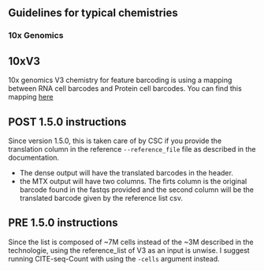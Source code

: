 Guidelines for typical chemistries
------------------------

### 10x Genomics

## 10xV3

10x genomics V3 chemistry for feature barcoding is using a mapping between RNA cell barcodes and Protein cell barcodes.
You can find this mapping [here](https://github.com/10XGenomics/cellranger/blob/master/lib/python/cellranger/barcodes/translation/3M-february-2018.txt.gz)

## POST 1.5.0 instructions

Since version 1.5.0, this is taken care of by CSC if you provide the translation column in the reference `--reference_file` file as described in the documentation.
* The dense output will have the translated barcodes in the header.
* the MTX output will have two columns. The firts column is the original barcode found in the fastqs provided and the second column will be the translated barcode given by the reference list csv.

## PRE 1.5.0 instructions

Since the list is composed of ~7M cells instead of the ~3M described in the technologie, using the reference_list of V3 as an input is unwise.
I suggest running CITE-seq-Count with using the `-cells` argument instead.